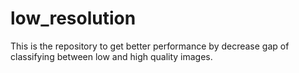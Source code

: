# low_resolution
This is the repository to get better performance by decrease gap of classifying between low and high quality images.
